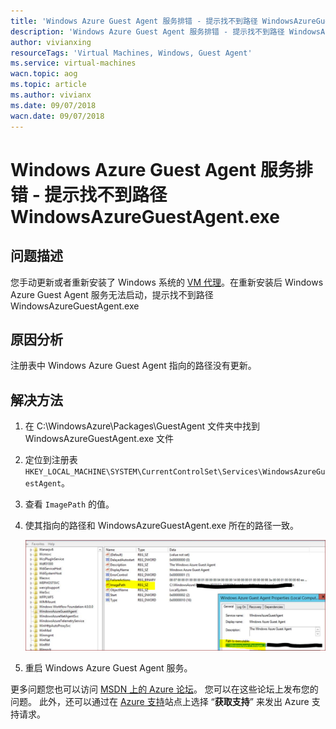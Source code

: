 ```yaml
---
title: 'Windows Azure Guest Agent 服务排错 - 提示找不到路径 WindowsAzureGuestAgent.exe'
description: 'Windows Azure Guest Agent 服务排错 - 提示找不到路径 WindowsAzureGuestAgent.exe'
author: vivianxing
resourceTags: 'Virtual Machines, Windows, Guest Agent'
ms.service: virtual-machines
wacn.topic: aog
ms.topic: article
ms.author: vivianx
ms.date: 09/07/2018
wacn.date: 09/07/2018
---
```


# Windows Azure Guest Agent 服务排错 - 提示找不到路径 WindowsAzureGuestAgent.exe

## 问题描述

您手动更新或者重新安装了 Windows 系统的 [VM 代理](https://docs.azure.cn/zh-cn/virtual-machines/extensions/agent-windows#install-the-vm-agent)。在重新安装后 Windows Azure Guest Agent 服务无法启动，提示找不到路径 WindowsAzureGuestAgent.exe

## 原因分析

注册表中 Windows Azure Guest Agent 指向的路径没有更新。

## 解决方法

1. 在 C:\WindowsAzure\Packages\GuestAgent 文件夹中找到 WindowsAzureGuestAgent.exe 文件
2. 定位到注册表 `HKEY_LOCAL_MACHINE\SYSTEM\CurrentControlSet\Services\WindowsAzureGuestAgent`。
3. 查看 `ImagePath` 的值。
4. 使其指向的路径和 WindowsAzureGuestAgent.exe 所在的路径一致。

    ![01](media/aog-virtual-machines-windows-qa-guest-agent-service-troubleshoot/01.png)

5. 重启 Windows Azure Guest Agent 服务。

更多问题您也可以访问 [MSDN 上的 Azure 论坛](https://social.msdn.microsoft.com/Forums/zh-CN/home?forum=windowsazurezhchs)。 您可以在这些论坛上发布您的问题。 此外，还可以通过在 [Azure 支持](https://www.azure.cn/support/contact/)站点上选择 “**获取支持**” 来发出 Azure 支持请求。